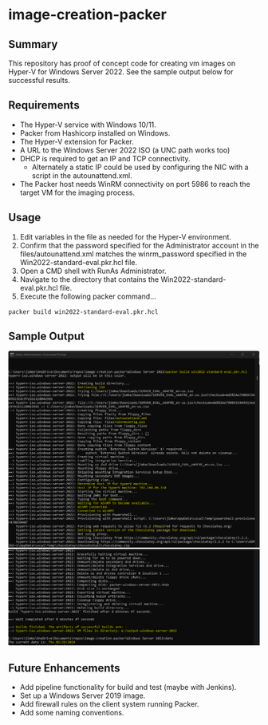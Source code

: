 # image-creation-packer

## Summary

This repository has proof of concept code for creating vm images on Hyper-V for Windows Server 2022. See the sample output below for successful results.

## Requirements

* The Hyper-V service with Windows 10/11.
* Packer from Hashicorp installed on Windows.
* The Hyper-V extension for Packer.
* A URL to the Windows Server 2022 ISO (a UNC path works too)
* DHCP is required to get an IP and TCP connectivity.
  * Alternately a static IP could be used by configuring the NIC with a script in the autounattend.xml.
* The Packer host needs WinRM connectivity on port 5986 to reach the target VM for the imaging process.

## Usage

1. Edit variables in the file as needed for the Hyper-V environment.
2. Confirm that the password specified for the Administrator account in the files/autounattend.xml matches the winrm_password specified in the Win2022-standard-eval.pkr.hcl file.
3. Open a CMD shell with RunAs Administrator.
4. Navigate to the directory that contains the Win2022-standard-eval.pkr.hcl file.
5. Execute the following packer command...
```
packer build win2022-standard-eval.pkr.hcl
```

## Sample Output

![alt text](<screenshots/Screenshot 2024-02-29 211147.png>)
![alt text](<screenshots/Screenshot 2024-02-29 211830.png>)

## Future Enhancements

* Add pipeline functionality for build and test (maybe with Jenkins).
* Set up a Windows Server 2019 image.
* Add firewall rules on the client system running Packer.
* Add some naming conventions.
